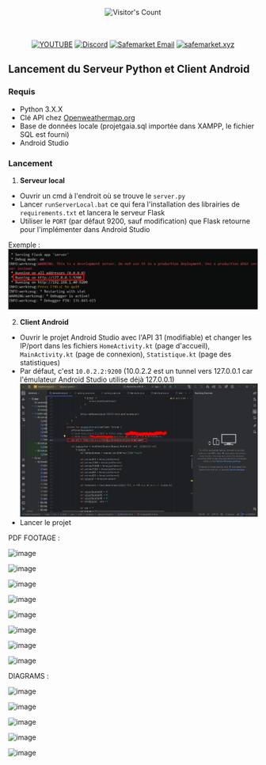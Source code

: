 <br/><br/>
<div align="center"> 
  <img src="https://profile-counter.glitch.me/Zhodisov/count.svg" alt="Visitor's Count" />
</div>
<br/><br/>

<div align="center">
  
[![YOUTUBE](https://img.shields.io/badge/Youtube-fc0000?style=for-the-badge&logo=YOUTUBE&logoColor=white)](https://www.youtube.com/@Jodis974)
[![Discord](https://img.shields.io/badge/Discord-6a85b9?style=for-the-badge&logo=discord&logoColor=white)](https://safemarket.xyz/discord)
[![Safemarket Email](https://img.shields.io/badge/safemarket_email-333333?style=for-the-badge&logo=gmail&logoColor=red)](mailto:support-checkout@safemarket.xyz)
[![safemarket.xyz](https://img.shields.io/badge/safemarket.xyz-0077B5?style=for-the-badge&logo=internet&logoColor=white)](https://safemarket.xyz/)

</div>





## Lancement du Serveur Python et Client Android

### Requis
- Python 3.X.X
- Clé API chez [Openweathermap.org](https://openweathermap.org/)
- Base de données locale (projetgaia.sql importée dans XAMPP, le fichier SQL est fourni)
- Android Studio

### Lancement

1. **Serveur local**
  
- Ouvrir un cmd à l'endroit où se trouve le `server.py`
- Lancer `runServerLocal.bat` ce qui fera l'installation des librairies de `requirements.txt` et lancera le serveur Flask
- Utiliser le `PORT` (par défaut 9200, sauf modification) que Flask retourne pour l'implémenter dans Android Studio

Exemple : 
![alt text](image.png)

2. **Client Android**

- Ouvrir le projet Android Studio avec l'API 31 (modifiable) et changer les IP/port dans les fichiers `HomeActivity.kt` (page d'accueil), `MainActivity.kt` (page de connexion), `Statistique.kt` (page des statistiques)
- Par défaut, c'est `10.0.2.2:9200` (10.0.2.2 est un tunnel vers 127.0.0.1 car l'émulateur Android Studio utilise déjà 127.0.0.1) ![alt text](image-1.png)
- Lancer le projet












PDF FOOTAGE :


![image](https://github.com/user-attachments/assets/494e81dd-ae8a-4766-a10f-8fca69cf0109)

![image](https://github.com/user-attachments/assets/8a80cefb-e9ea-4da2-8867-06739636016a)

![image](https://github.com/user-attachments/assets/86b3ebda-62db-4e04-a472-76b8955fba95)

![image](https://github.com/user-attachments/assets/cc6124ec-cbb1-4a16-bdf9-4985ce0aed8e)

![image](https://github.com/user-attachments/assets/80e34903-fc29-4a56-b541-de0daec0f279)

![image](https://github.com/user-attachments/assets/bddbe3e3-ebbd-4670-ae39-792f8b17c38c)

![image](https://github.com/user-attachments/assets/e0b7ce37-c829-4f37-ac34-7ba6621e6aea)

![image](https://github.com/user-attachments/assets/76e48136-2713-4ff4-a276-d064a9e41dee)




DIAGRAMS : 

![image](https://github.com/user-attachments/assets/a74b0923-b6d0-44e2-b708-d434f1d0ef03)

![image](https://github.com/user-attachments/assets/e26a41a1-42e7-48ae-8546-504bec75b4d9)

![image](https://github.com/user-attachments/assets/97ddc2ad-337a-426b-bc41-eea3d55f8b38)

![image](https://github.com/user-attachments/assets/8d4507ff-5ecf-47d0-bae1-e65a26bd5a41)

![image](https://github.com/user-attachments/assets/a40196b2-0fe9-465c-9d58-13d77e03dcab)
